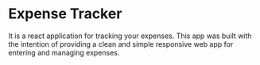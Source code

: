 # Expense Tracker
It is a react application for tracking your expenses. This app was built with the intention of providing a clean and simple responsive web app for entering and managing expenses.
